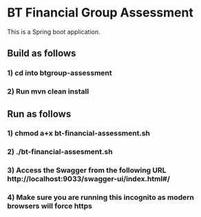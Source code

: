 # BT Financial Group Assessment

This is a Spring boot application.

## Build as follows
### 1) cd into btgroup-assessment
### 2) Run mvn clean install

##
## Run as follows

### 1) chmod a+x bt-financial-assessment.sh
### 2) ./bt-financial-assesment.sh
### 3) Access the Swagger from the following URL http://localhost:9033/swagger-ui/index.html#/
### 4) Make sure you are running this incognito as modern browsers will force https
